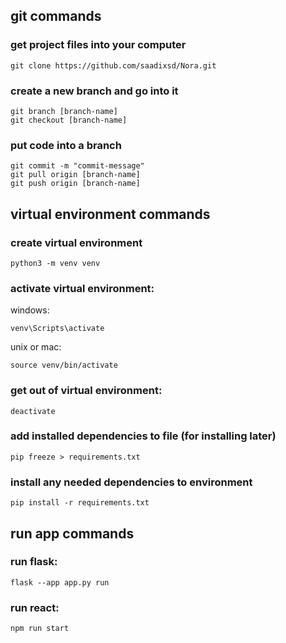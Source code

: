 ## git commands
### get project files into your computer
```
git clone https://github.com/saadixsd/Nora.git
```
### create a new branch and go into it
```
git branch [branch-name]
git checkout [branch-name]
```

### put code into a branch
```
git commit -m "commit-message"
git pull origin [branch-name]
git push origin [branch-name]
```

## virtual environment commands
### create virtual environment
```
python3 -m venv venv
```

### activate virtual environment:
windows:
``` 
venv\Scripts\activate
```
unix or mac:
```
source venv/bin/activate
```

### get out of virtual environment:
```
deactivate
```

### add installed dependencies to file (for installing later)
```
pip freeze > requirements.txt
```

### install any needed dependencies to environment
```
pip install -r requirements.txt
```

## run app commands
### run flask:
```
flask --app app.py run
```

### run react:
```
npm run start
```